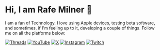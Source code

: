 

# Hi, I am Rafe Milner 👋  
I am a fan of Technology. I love using Apple devices, testing beta software, and sometimes, if I'm feeling up to it, developing a couple of things. Follow me on all the platforms below:


[![Threads](https://img.shields.io/badge/-Threads-black?style=for-the-badge&logo=threads&logoColor=white)](https://www.threads.net/@milnerrafe)
[![YouTube](https://img.shields.io/badge/-YouTube-black?style=for-the-badge&logo=youtube&logoColor=white)](https://www.youtube.com/channel/UCHv-0ggNFHm16LWs-ID3xKw)
[![X](https://img.shields.io/badge/-X-black?style=for-the-badge&logo=x&logoColor=white)](https://x.com/milnerrafe)
[![Instagram](https://img.shields.io/badge/-Instagram-black?style=for-the-badge&logo=instagram&logoColor=white)](https://www.instagram.com/milnerrafe)
[![Twitch](https://img.shields.io/badge/-Twitch-black?style=for-the-badge&logo=twitch&logoColor=white)](https://www.twitch.tv/milnerrafe)


